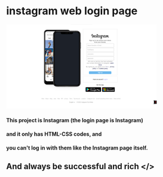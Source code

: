 # instagram web login page
<a href="http://127.0.0.1:5500/index.html">
  <img src="images/instagram-web-login-page.png"
            style="height:50%;width:80%;">
    </img>
</a>

#### This project is Instagram (the login page is Instagram)
#### and it only has HTML-CSS codes, and
#### you can't log in with them like the Instagram page itself.




## And always be successful and rich </>
